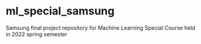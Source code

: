 # ml_special_samsung
Samsung final project repository for Machine Learning Special Course held in 2022 spring semester 
